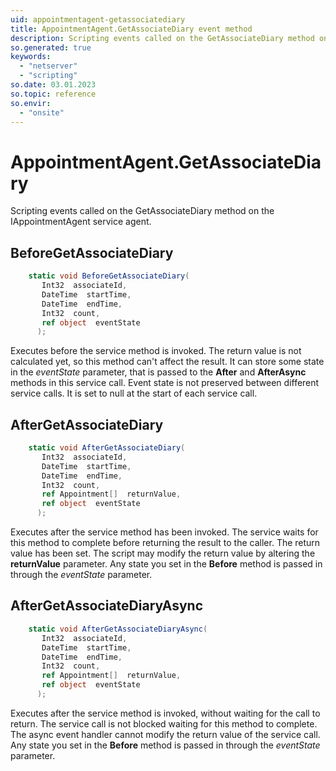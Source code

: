 ```yaml
---
uid: appointmentagent-getassociatediary
title: AppointmentAgent.GetAssociateDiary event method
description: Scripting events called on the GetAssociateDiary method on the AppointmentAgent service agent.
so.generated: true
keywords:
  - "netserver"
  - "scripting"
so.date: 03.01.2023
so.topic: reference
so.envir:
  - "onsite"
---
```

# AppointmentAgent.GetAssociateDiary

Scripting events called on the <see cref='M:SuperOffice.CRM.Services.IAppointmentAgent.GetAssociateDiary'>GetAssociateDiary</see> method on the <see cref='IAppointmentAgent'>IAppointmentAgent</see>  service agent.

## BeforeGetAssociateDiary
```cs
    static void BeforeGetAssociateDiary(
       Int32  associateId,
       DateTime  startTime,
       DateTime  endTime,
       Int32  count,
       ref object  eventState
      );
```
Executes before the service method is invoked.
The return value is not calculated yet, so this method can't affect the result.
It can store some state in the *eventState* parameter, that is passed to the **After** and **AfterAsync** methods in this service call.
Event state is not preserved between different service calls. It is set to null at the start of each service call.
## AfterGetAssociateDiary
```cs
    static void AfterGetAssociateDiary(
       Int32  associateId,
       DateTime  startTime,
       DateTime  endTime,
       Int32  count,
       ref Appointment[]  returnValue,
       ref object  eventState
      );
```
Executes after the service method has been invoked. The service waits for this method to complete before returning the result to the caller.
The return value has been set. The script may modify the return value by altering the **returnValue** parameter.
Any state you set in the **Before** method is passed in through the *eventState* parameter.
## AfterGetAssociateDiaryAsync
```cs
    static void AfterGetAssociateDiaryAsync(
       Int32  associateId,
       DateTime  startTime,
       DateTime  endTime,
       Int32  count,
       ref Appointment[]  returnValue,
       ref object  eventState
      );
```
Executes after the service method is invoked, without waiting for the call to return.
The service call is not blocked waiting for this method to complete.
The async event handler cannot modify the return value of the service call.
Any state you set in the **Before** method is passed in through the *eventState* parameter.

